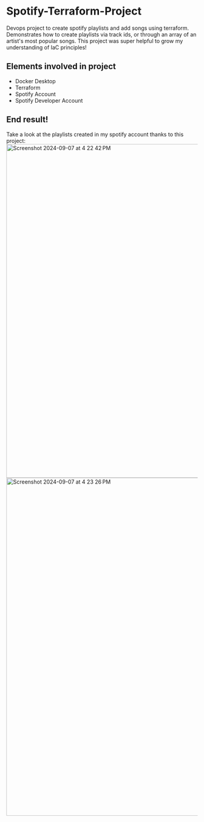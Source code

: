 # Spotify-Terraform-Project
Devops project to create spotify playlists and add songs using terraform. Demonstrates how to create playlists via track ids, or through an array of an artist's most popular songs. This project was super helpful to grow my understanding of IaC principles!

## Elements involved in project
* Docker Desktop
* Terraform
* Spotify Account
* Spotify Developer Account

## End result!
Take a look at the playlists created in my spotify account thanks to this project:
<img width="879" alt="Screenshot 2024-09-07 at 4 22 42 PM" src="https://github.com/user-attachments/assets/a5912e15-3848-402f-bbbc-a55aade982e5">
<img width="890" alt="Screenshot 2024-09-07 at 4 23 26 PM" src="https://github.com/user-attachments/assets/9a3c3153-32cb-4daa-b980-de9b5f222e97">
